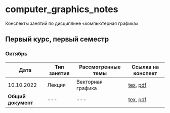 # computer_graphics_notes

Конспекты занятий по дисциплине «компьютерная графика»

## Первый курс, первый семестр

### Октябрь

| Дата | Тип занятия | Рассмотренные темы | Ссылка на конспект |
|------|-------------|--------------------|--------------------|
| 10.10.2022 | Лекция | Векторная графика | [tex](years/year_01/semester_01/october/10-10-2022.tex), [pdf](years/year_01/semester_01/october/render/10-10-2022.pdf)       |
| **Общий документ** | --- | --- | [tex](years/year_01/semester_01/october/october.tex), [pdf](years/year_01/semester_01/october/render/october.pdf) |
